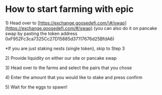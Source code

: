 # How to start farming with epic

1\) Head over to [https://exchange.goosedefi.com/\#/swap](https://exchange.goosedefi.com/#/swap) \(you can also do it on pancake swap by pasting the token address 0xF952Fc3ca7325Cc27D15885d37117676d25BfdA6\)

\*If you are just staking nests \(single token\), skip to Step 3

2\) Provide liquidity on either our site or pancake swap

3\) Head over to the farms and select the pairs that you chose

4\) Enter the amount that you would like to stake and press confirm

5\) Wait for the eggs to spawn!

